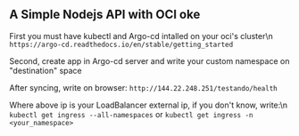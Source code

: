 ## A Simple Nodejs API with OCI oke

First you must have kubectl and Argo-cd intalled on your oci's cluster\n
`https://argo-cd.readthedocs.io/en/stable/getting_started`

Second, create app in Argo-cd server and write your custom namespace on "destination" space  

After syncing, write on browser:
`http://144.22.248.251/testando/health`

Where above ip is your LoadBalancer external ip, if you don't know, write:\n
`kubectl get ingress --all-namespaces`
or 
`kubectl get ingress -n <your_namespace>`


